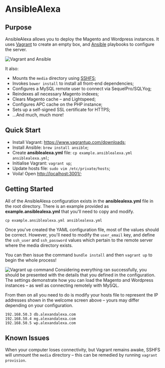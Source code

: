 AnsibleAlexa
============

Purpose
---

AnsibleAlexa allows you to deploy the Magento and Wordpress instances. It uses <a href="http://www.vagrantup.com/" target="_blank">Vagrant</a> to create an empty box, and <a href="http://www.ansible.com/home" target="_blank">Ansible</a> playbooks to configure the server.

<img src="http://i.imgur.com/8JXQwdB.png" alt="Vagrant and Ansible" />

It also:

 - Mounts the `media` directory using <a href="http://fuse.sourceforge.net/sshfs.html" target="_blank">SSHFS</a>;
 - Invokes `bower install` to install all front-end dependencies;
 - Configures a MySQL remote user to connect via SequelPro/SQLYog;
 - Reindexes all necessary Magento indexes;
 - Clears Magento cache &ndash; and Lightspeed;
 - Configures APC cache on the PHP instance;
 - Sets up a self-signed SSL certificate for HTTPS;
 - ...And much, much more!

Quick Start
---

 * Install Vagrant: <a href="https://www.vagrantup.com/downloads" target="_blank">https://www.vagrantup.com/downloads</a>;
 * Install Ansible: `brew install ansible`;
 * Create **ansiblealexa.yml** file: `cp example.ansiblealexa.yml ansiblealexa.yml`;
 * Initialise Vagrant: `vagrant up`;
 * Update hosts file: `sudo vim /etc/private/hosts`;
 * Voila! Open <a href="http://localhost:3001/" target="_blank">http://localhost:3001/</a>;

Getting Started
---

All of the AnsibleAlexa configuration exists in the **ansiblealexa.yml** file in the root directory. There is an example provided as **example.ansiblealexa.yml** that you'll need to copy and modify.

`cp example.ansiblealexa.yml ansiblealexa.yml`

Once you've created the YAML configuration file, most of the values should be correct. However, you'll need to modify the `user_email` key, and define the `ssh_user` and `ssh_password` values which pertain to the remote server where the media directory exists.

You can then issue the command `bundle install` and then `vagrant up` to begin the whole process!

<img src="http://i.imgur.com/eKzKoll.png" alt="Vagrant up command" />
Considering everything ran successfully, you should be presented with the details that you defined in the configuration. The settings demonstrate how you can load the Magento and Wordpress instances &ndash; as well as connecting remotely with MySQL.

From then on all you need to do is modify your hosts file to represent the IP addresses shown in the welcome screen above &ndash; yours may differ depending on your configuration.

```
192.168.50.3 db.alexandalexa.com
192.168.50.4 mg.alexandalexa.com
192.168.50.5 wp.alexandalexa.com
```

Known Issues
---

When your computer loses connectivity, but Vagrant remains awake, SSHFS will unmount the `media` directory &ndash; this can be remedied by running `vagrant provision`.